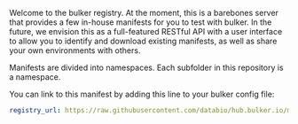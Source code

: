Welcome to the bulker registry. At the moment, this is a barebones server that provides a few in-house manifests for you to test with bulker. In the future, we envision this as a full-featured RESTful API with a user interface to allow you to identify and download existing manifests, as well as share your own environments with others. 

Manifests are divided into namespaces. Each subfolder in this repository is a namespace.

You can link to this manifest by adding this line to your bulker config file:

```yaml
registry_url: https://raw.githubusercontent.com/databio/hub.bulker.io/master/
```
